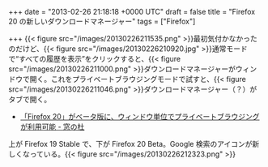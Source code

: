 
+++
date = "2013-02-26 21:18:18 +0000 UTC"
draft = false
title = "Firefox 20 の新しいダウンロードマネージャー"
tags = ["Firefox"]

+++
{{< figure src="/images/20130226211535.png"  >}}最初気付かなかったのだけど、{{< figure src="/images/20130226210920.jpg"  >}}通常モードで“すべての履歴を表示”をクリックすると、{{< figure src="/images/20130226211000.png"  >}}ダウンロードマネージャーがウィンドウで開く。これをプライベートブラウジングモードで試すと、{{< figure src="/images/20130226211046.png"  >}}ダウンロードマネージャー（？）がタブで開く。

<ul>
<li><a href="http://www.forest.impress.co.jp/docs/news/20130225_589249.html">「Firefox 20」がベータ版に、ウィンドウ単位でプライベートブラウジングが利用可能 - 窓の杜</a></li>
</ul>上が Firefox 19 Stable で、下が Firefox 20 Beta。Google 検索のアイコンが新しくなっている。{{< figure src="/images/20130226212323.png"  >}}


